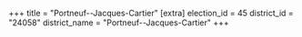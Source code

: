 +++
title = "Portneuf--Jacques-Cartier"
[extra]
election_id = 45
district_id = "24058"
district_name = "Portneuf--Jacques-Cartier"
+++
